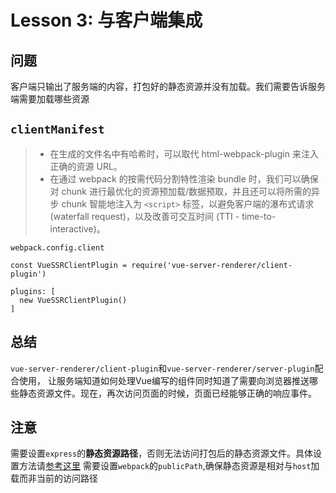 # Lesson 3: 与客户端集成

## 问题
客户端只输出了服务端的内容，打包好的静态资源并没有加载。我们需要告诉服务端需要加载哪些资源
## `clientManifest`
> - 在生成的文件名中有哈希时，可以取代 html-webpack-plugin 来注入正确的资源 URL。
> - 在通过 webpack 的按需代码分割特性渲染 bundle 时，我们可以确保对 chunk 进行最优化的资源预加载/数据预取，并且还可以将所需的异步 chunk 智能地注入为 `<script>` 标签，以避免客户端的瀑布式请求 (waterfall request)，以及改善可交互时间 (TTI - time-to-interactive)。

`webpack.config.client`
```
const VueSSRClientPlugin = require('vue-server-renderer/client-plugin')

plugins: [
  new VueSSRClientPlugin()
]
```
## 总结
`vue-server-renderer/client-plugin`和`vue-server-renderer/server-plugin`配合使用，
让服务端知道如何处理Vue编写的组件同时知道了需要向浏览器推送哪些静态资源文件。现在，再次访问页面的时候，页面已经能够正确的响应事件。

## 注意
需要设置`express`的**静态资源路径**，否则无法访问打包后的静态资源文件。具体设置方法请[参考这里](http://expressjs.com/en/starter/static-files.html)
需要设置`webpack`的`publicPath`,确保静态资源是相对与`host`加载而非当前的访问路径


